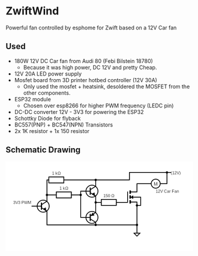 # ZwiftWind
Powerful fan controlled by esphome for Zwift based on a 12V Car fan

## Used
- 180W 12V DC Car fan from Audi 80 (Febi Bilstein 18780)
  - Because it was high power, DC 12V and pretty Cheap.
- 12V 20A LED power supply
- Mosfet board from 3D printer hotbed controller (12V 30A)
  - Only used the mosfet + heatsink, desoldered the MOSFET from the other components.
- ESP32 module 
  - Chosen over esp8266 for higher PWM frequency (LEDC pin)
- DC-DC converter 12V - 3V3 for powering the ESP32
- Schottky Diode for flyback
- BC557(PNP) + BC547(NPN) Transistors
- 2x 1K resistor + 1x 150 resistor

## Schematic Drawing
![Circuit](/circuit.png)

